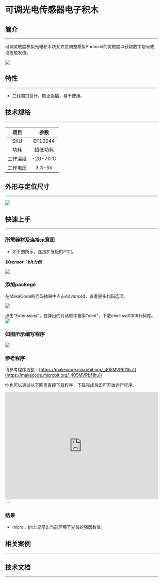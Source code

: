 # 可调光电传感器电子积木

## 简介
---
可调灵敏度模拟光电积木块允许您调整模拟Photocel的灵敏度以获取数字信号或设置触发值。

 ![](./images/nJi2xZe.jpg)

## 特性
---
- 三线端口设计，防止误插，易于使用。

## 技术规格
---

项目 | 参数 
:-: | :-: 
SKU|EF10044
功耗|超低功耗
工作温度|-20-70℃
工作电压|3.3-5V

## 外形与定位尺寸
---

 ![](./images/ZpGNMav.png)

## 快速上手
---

### 所需器材及连接示意图
- 如下图所示，连接扩展板的P1口。

***以sensor：bit为例***

![](./images/bYOBa9A.png)

### 添加packege
在MakeCode的代码抽屉中点击Advanced，查看更多代码选项。

![](./images/smtcNoB.png)

点击“Extensions”，在弹出的对话框中搜索“oled"，下载oled-ssd1306代码库。
![](./images/VGSLRXB.png)

### 如图所示编写程序
![](./images/afc0hr7.png)

### 参考程序

请参考程序连接：[https://makecode.microbit.org/_405MVPbf1hu1](https://makecode.microbit.org/_405MVPbf1hu1)

你也可以通过以下网页直接下载程序，下载完成后即可开始运行程序。

<div style="position:relative;height:0;padding-bottom:70%;overflow:hidden;"><iframe style="position:absolute;top:0;left:0;width:100%;height:100%;" src="https://makecode.microbit.org/#pub:_405MVPbf1hu1" frameborder="0" sandbox="allow-popups allow-forms allow-scripts allow-same-origin"></iframe></div>  
---

### 结果
- micro：bit上显示出当前环境下光线的强弱数值。

## 相关案例
---

## 技术文档
---
